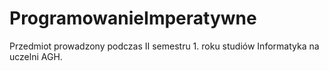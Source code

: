# ProgramowanieImperatywne

Przedmiot prowadzony podczas II semestru 1. roku studiów Informatyka na uczelni AGH.
